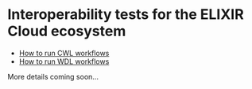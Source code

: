 # Interoperability tests for the ELIXIR Cloud ecosystem

* [How to run CWL workflows](docs/cwl.md)
* [How to run WDL workflows](docs/wdl.md)

More details coming soon...
